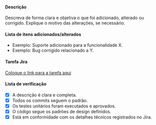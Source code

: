 #### Descrição
Descreva de forma clara e objetiva o que foi adicionado, alterado ou corrigido. Explique o motivo das alterações, se necessário.

#### Lista de itens adicionados/alterados
- Exemplo: Suporte adicionado para a funcionalidade X.
- Exemplo: Bug corrigido relacionado a Y.

#### Tarefa Jira
[Coloque o link para a tarefa aqui]()

#### Lista de verificação
- [x] A descrição é clara e completa.
- [x] Todos os commits seguem o padrão.
- [x] Os testes unitários foram executados e aprovados.
- [x] O código segue os padrões de design definidos.
- [x] Está em conformidade com os detalhes técnicos registrados no Jira.
